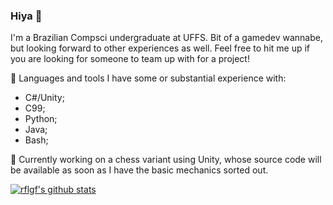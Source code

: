 ### Hiya 👋

I'm a Brazilian Compsci undergraduate at UFFS. Bit of a gamedev wannabe, but looking forward to other experiences as well. Feel free to hit me up if you are looking for someone to team up with for a project!

🌱 Languages and tools I have some or substantial experience with:
- C#/Unity;
- C99;
- Python;
- Java;
- Bash;

🔭 Currently working on a chess variant using Unity, whose source code will be available as soon as I have the basic mechanics sorted out.

[![rflgf's github stats](https://github-readme-stats.vercel.app/api?username=rflgf)](https://github.com/rflgf/github-readme-stats)
